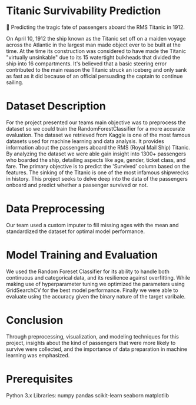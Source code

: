 # Titanic Survivability Prediction
🚢 Predicting the tragic fate of passengers aboard the RMS Titanic in 1912.

On April 10, 1912 the ship known as the Titanic set off on a maiden voyage across the Atlantic in the largest man made object ever to be built at the time. At the time its construction was considered to have made the Titanic "virtually unsinkable" due to its 15 watertight bulkheads that divided the ship into 16 compartments. It's believed that a basic steering error contributed to the main reason the Titanic struck an iceberg and only sank as fast as it did because of an official persuading the captain to continue sailing.

# Dataset Description
For the project presented our teams main objective was to preprocess the dataset so we could train the RandomForestClassifier for a more accurate evaluation. The dataset we retrieved from Kaggle is one of the most famous datasets used for machine learning and data analysis. It provides information about the passengers aboard the RMS (Royal Mail Ship) Titanic. 
By analyzing the dataset we were able gain insight into 1300+ passengers who boarded the ship, detailing aspects like age, gender, ticket class, and fare. The primary objective is to predict the 'Survived' column based on the features. The sinking of the Titanic is one of the most infamous shipwrecks in history. This project seeks to delve deep into the data of the passengers onboard and predict whether a passenger survived or not.

# Data Preprocessing
Our team used a custom imputer to fill missing ages with the mean and standardized the dataset for optimal model performance.

# Model Training and Evaluation
We used the Random Foreset Classifier for its ability to handle both continuous and categorical data, and its resilience against overfitting. While making use of hyperparameter tuning we optimized the parameters using GridSearchCV for the best model performance. Finally we were able to evaluate using the accuracy given the binary nature of the target varibale.

# Conclusion

Through preprocessing, visualization, and modeling techniques for this project, insights about the kind of passengers that were more likely to survive were collected, and the importance of data preparation in machine learning was emphasized.

# Prerequisites
Python 3.x
Libraries:
numpy
pandas
scikit-learn
seaborn
matplotlib
